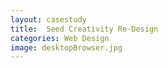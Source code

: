 ```yaml
---
layout: casestudy
title:  Seed Creativity Re-Design
categories: Web Design
image: desktopBrowser.jpg
---
```

